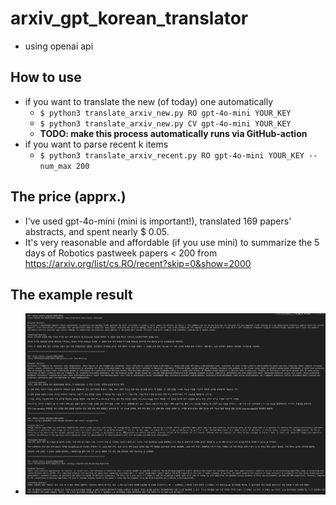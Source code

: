 # arxiv_gpt_korean_translator
- using openai api 

## How to use 
- if you want to translate the new (of today) one automatically
    - `$ python3 translate_arxiv_new.py RO gpt-4o-mini YOUR_KEY`
    - `$ python3 translate_arxiv_new.py CV gpt-4o-mini YOUR_KEY`
    - __TODO: make this process automatically runs via GitHub-action__
- if you want to parse recent k items
    - `$ python3 translate_arxiv_recent.py RO gpt-4o-mini YOUR_KEY --num_max 200`
  
## The price (apprx.)
- I've used gpt-4o-mini (mini is important!), translated 169 papers' abstracts, and spent nearly $ 0.05.
- It's very reasonable and affordable (if you use mini) to summarize the 5 days of Robotics pastweek papers < 200 from https://arxiv.org/list/cs.RO/recent?skip=0&show=2000

## The example result 
- ![예시](example_result_from_recent_capture.png)
